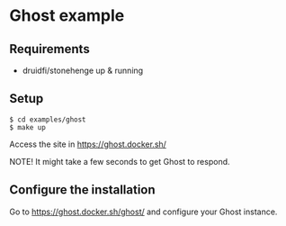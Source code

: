 # Ghost example

## Requirements

- druidfi/stonehenge up & running

## Setup

```
$ cd examples/ghost
$ make up
```

Access the site in https://ghost.docker.sh/

NOTE! It might take a few seconds to get Ghost to respond.

## Configure the installation

Go to https://ghost.docker.sh/ghost/ and configure your Ghost instance.
